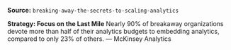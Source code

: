 **Source:** `breaking-away-the-secrets-to-scaling-analytics`

**Strategy: Focus on the Last Mile**
Nearly 90% of breakaway organizations devote more than half of their analytics budgets to embedding analytics, compared to only 23% of others. — McKinsey Analytics

